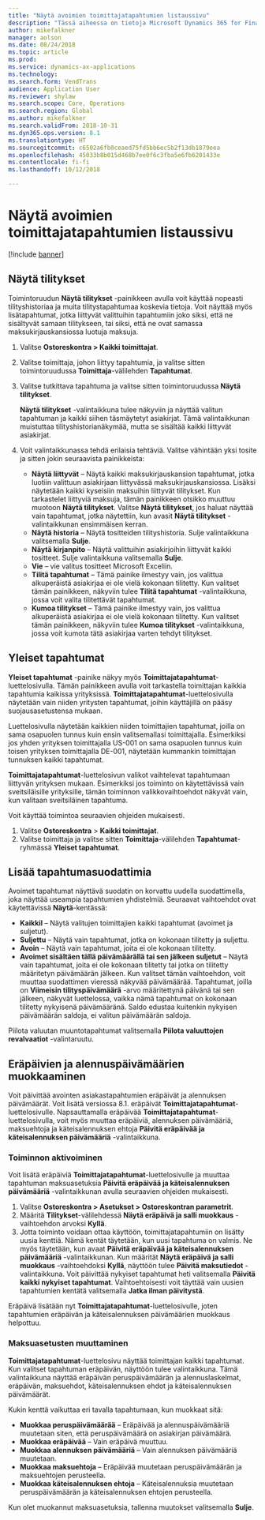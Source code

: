 ```yaml
---
title: "Näytä avoimien toimittajatapahtumien listaussivu"
description: "Tässä aiheessa on tietoja Microsoft Dynamics 365 for Finance and Operationsin toimittajatapahtumien luettelosivusta."
author: mikefalkner
manager: aolson
ms.date: 08/24/2018
ms.topic: article
ms.prod: 
ms.service: dynamics-ax-applications
ms.technology: 
ms.search.form: VendTrans
audience: Application User
ms.reviewer: shylaw
ms.search.scope: Core, Operations
ms.search.region: Global
ms.author: mikefalkner
ms.search.validFrom: 2018-10-31
ms.dyn365.ops.version: 8.1
ms.translationtype: HT
ms.sourcegitcommit: c6502a6fb0ceaed75fd5bb6ec5b2f13db1879eea
ms.openlocfilehash: 45033b8b015d468b7ee0f6c3fba5e6fb6201433e
ms.contentlocale: fi-fi
ms.lasthandoff: 10/12/2018

---
```


# <a name="vendor-transactions-list-page"></a>Näytä avoimien toimittajatapahtumien listaussivu

[!include [banner](../includes/banner.md)]

## <a name="view-settlements"></a>Näytä tilitykset

Toimintoruudun **Näytä tilitykset** -painikkeen avulla voit käyttää nopeasti tilityshistoriaa ja muita tilitystapahtumaa koskevia tietoja. Voit näyttää myös lisätapahtumat, jotka liittyvät valittuihin tapahtumiin joko siksi, että ne sisältyvät samaan tilitykseen, tai siksi, että ne ovat samassa maksukirjauskansiossa luotuja maksuja.

1. Valitse **Ostoreskontra \> Kaikki toimittajat**.
2. Valitse toimittaja, johon liittyy tapahtumia, ja valitse sitten toimintoruudussa **Toimittaja**-välilehden **Tapahtumat**.
3. Valitse tutkittava tapahtuma ja valitse sitten toimintoruudussa **Näytä tilitykset**.

    **Näytä tilitykset** -valintaikkuna tulee näkyviin ja näyttää valitun tapahtuman ja kaikki siihen täsmäytetyt asiakirjat. Tämä valintaikkunan muistuttaa tilityshistorianäkymää, mutta se sisältää kaikki liittyvät asiakirjat.

4. Voit valintaikkunassa tehdä erilaisia tehtäviä. Valitse vähintään yksi tosite ja sitten jokin seuraavista painikkeista:

    - **Näytä liittyvät** – Näytä kaikki maksukirjauskansion tapahtumat, jotka luotiin valittuun asiakirjaan liittyvässä maksukirjauskansiossa. Lisäksi näytetään kaikki kyseisiin maksuihin liittyvät tilitykset. Kun tarkastelet liittyviä maksuja, tämän painikkeen otsikko muuttuu muotoon **Näytä tilitykset**. Valitse **Näytä tilitykset**, jos haluat näyttää vain tapahtumat, jotka näytettiin, kun avasit **Näytä tilitykset** -valintaikkunan ensimmäisen kerran.
    - **Näytä historia** – Näytä tositteiden tilityshistoria. Sulje valintaikkuna valitsemalla **Sulje**.
    - **Näytä kirjanpito** – Näytä valittuihin asiakirjoihin liittyvät kaikki tositteet. Sulje valintaikkuna valitsemalla **Sulje**.
    - **Vie** – vie valitus tositteet Microsoft Exceliin.
    - **Tilitä tapahtumat** – Tämä painike ilmestyy vain, jos valittua alkuperäistä asiakirjaa ei ole vielä kokonaan tilitetty. Kun valitset tämän painikkeen, näkyviin tulee **Tilitä tapahtumat** -valintaikkuna, jossa voit valita tilitettävät tapahtumat.
    - **Kumoa tilitykset** – Tämä painike ilmestyy vain, jos valittua alkuperäistä asiakirjaa ei ole vielä kokonaan tilitetty. Kun valitset tämän painikkeen, näkyviin tulee **Kumoa tilitykset** -valintaikkuna, jossa voit kumota tätä asiakirjaa varten tehdyt tilitykset.

## <a name="global-transactions"></a>Yleiset tapahtumat

**Yleiset tapahtumat** -painike näkyy myös **Toimittajatapahtumat**-luettelosivulla. Tämän painikkeen avulla voit tarkastella toimittajan kaikkia tapahtumia kaikissa yrityksissä. **Toimittajatapahtumat**-luettelosivulla näytetään vain niiden yritysten tapahtumat, joihin käyttäjillä on pääsy suojausasetustensa mukaan.

Luettelosivulla näytetään kaikkien niiden toimittajien tapahtumat, joilla on sama osapuolen tunnus kuin ensin valitsemallasi toimittajalla. Esimerkiksi jos yhden yrityksen toimittajalla US-001 on sama osapuolen tunnus kuin toisen yrityksen toimittajalla DE-001, näytetään kummankin toimittajan tunnuksen kaikki tapahtumat.

**Toimittajatapahtumat**-luettelosivun valikot vaihtelevat tapahtumaan liittyvän yrityksen mukaan. Esimerkiksi jos toiminto on käytettävissä vain sveitsiläisille yrityksille, tämän toiminnon valikkovaihtoehdot näkyvät vain, kun valitaan sveitsiläinen tapahtuma.

Voit käyttää toimintoa seuraavien ohjeiden mukaisesti.

1. Valitse **Ostoreskontra** \> **Kaikki toimittajat**.
2. Valitse toimittaja ja valitse sitten **Toimittaja**-välilehden **Tapahtumat**-ryhmässä **Yleiset tapahtumat**.

## <a name="more-transaction-filters"></a>Lisää tapahtumasuodattimia

Avoimet tapahtumat näyttävä suodatin on korvattu uudella suodattimella, joka näyttää useampia tapahtumien yhdistelmiä. Seuraavat vaihtoehdot ovat käytettävissä **Näytä**-kentässä:

- **Kaikkil** – Näytä valitujen toimittajien kaikki tapahtumat (avoimet ja suljetut).
- **Suljettu** – Näytä vain tapahtumat, jotka on kokonaan tilitetty ja suljettu.
- **Avoin** – Näytä vain tapahtumat, joita ei ole kokonaan tilitetty.
- **Avoimet sisältäen tällä päivämäärällä tai sen jälkeen suljetut** – Näytä vain tapahtumat, joita ei ole kokonaan tilitetty tai jotka on tilitetty määritetyn päivämäärän jälkeen. Kun valitset tämän vaihtoehdon, voit muuttaa suodattimen vieressä näkyvää päivämäärää. Tapahtumat, joilla on **Viimeisin tilityspäivämäärä** -arvo määritettynä päivänä tai sen jälkeen, näkyvät luettelossa, vaikka nämä tapahtumat on kokonaan tilitetty nykyisenä päivämääränä. Saldo edustaa kuitenkin nykyisen päivämäärän saldoja, ei valitun päivämäärän saldoja.

Piilota valuutan muuntotapahtumat valitsemalla **Piilota valuuttojen revalvaatiot** -valintaruutu.

## <a name="modify-due-dates-and-discount-dates"></a>Eräpäivien ja alennuspäivämäärien muokkaaminen

Voit päivittää avointen asiakastapahtumien eräpäivät ja alennuksen päivämäärät. Voit lisätä versiossa 8.1. eräpäivät **Toimittajatapahtumat**-luettelosivulle. Napsauttamalla eräpäivää **Toimittajatapahtumat**-luettelosivulla, voit myös muuttaa eräpäiviä, alennuksen päivämääriä, maksuehtoja ja käteisalennuksen ehtoja **Päivitä eräpäivää ja käteisalennuksen päivämääriä** -valintaikkuna.

### <a name="activate-the-feature"></a>Toiminnon aktivoiminen

Voit lisätä eräpäiviä **Toimittajatapahtumat**-luettelosivulle ja muuttaa tapahtuman maksuasetuksia **Päivitä eräpäivää ja käteisalennuksen päivämääriä** -valintaikkunan avulla seuraavien ohjeiden mukaisesti.

1. Valitse **Ostoreskontra \> Asetukset \> Ostoreskontran parametrit**.
2. Määritä **Tilitykset**-välilehdessä **Näytä eräpäivä ja salli muokkaus** -vaihtoehdon arvoksi **Kyllä**.
3. Jotta toiminto voidaan ottaa käyttöön, toimittajatapahtumiin on lisätty uusia kenttiä. Nämä kentät täytetään, kun uusi tapahtuma on valmis. Ne myös täytetään, kun avaat **Päivitä eräpäivää ja käteisalennuksen päivämääriä** -valintaikkunan. Kun määrität **Näytä eräpäivä ja salli muokkaus** -vaihtoehdoksi **Kyllä**, näyttöön tulee **Päivitä maksutiedot** -valintaikkuna.  Voit päivittää nykyiset tapahtumat heti valitsemalla **Päivitä kaikki nykyiset tapahtumat**. Vaihtoehtoisesti voit täyttää vain uusien tapahtumien kentätä valitsemalla **Jatka ilman päivitystä**.

Eräpäivä lisätään nyt **Toimittajatapahtumat**-luettelosivulle, joten tapahtumien eräpäivän ja käteisalennuksen päivämäärien muokkaus helpottuu.

### <a name="modify-the-payment-settings"></a>Maksuasetusten muuttaminen

**Toimittajatapahtumat**-luettelosivu näyttää toimittajan kaikki tapahtumat. Kun valitset tapahtuman eräpäivän, näyttöön tulee valintaikkuna. Tämä valintaikkuna näyttää eräpäivän peruspäivämäärän ja alennuslaskelmat, eräpäivän, maksuehdot, käteisalennuksen ehdot ja käteisalennuksen päivämäärät.

Kukin kenttä vaikuttaa eri tavalla tapahtumaan, kun muokkaat sitä:

- **Muokkaa peruspäivämäärää** – Eräpäivää ja alennuspäivämääriä muutetaan siten, että peruspäivämäärä on asiakirjan päivämäärä.
- **Muokkaa eräpäivää** – Vain eräpäivä muuttuu.
- **Muokkaa alennuksen päivämääriä** – Vain alennuksen päivämääriä muutetaan.
- **Muokkaa maksuehtoja** – Eräpäivää muutetaan peruspäivämäärän ja maksuehtojen perusteella.
- **Muokkaa käteisalennuksen ehtoja** – Käteisalennuksia muutetaan peruspäivämäärän ja käteisalennuksen ehtojen perusteella.

Kun olet muokannut maksuasetuksia, tallenna muutokset valitsemalla **Sulje**.

